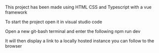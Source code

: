 This project has been made using HTML CSS and Typescript with a vue framework

To start the project open it in visual studio code

Open a new git-bash terminal and enter the following 
  npm run dev

It will then display a link to a locally hosted instance you can follow to the browser
